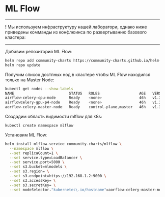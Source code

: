# ML Flow

---

! Мы используем инфраструктуру нашей лаборатори, однако ниже приведены комманды из конфлюинса по развертыванию базового кластера:

---

Добавим репозиторий ML Flow:

```bash
helm repo add community-charts https://community-charts.github.io/helm-charts
helm repo update
```

Получим список достпных нод в кластере чтобы ML Flow находился только на Master Node:

```bash
kubectl get nodes --show-labels
NAME                         STATUS   ROLES                  AGE   VERSION        LABELS
airflow-celery-cpu-mode      Ready    <none>                 46h   v1.30.5+k3s1   beta.kubernetes.io/arch=amd64,beta.kubernetes.io/instance-type=k3s,beta.kubernetes.io/os=linux,gpu=false,kubernetes.io/arch=amd64,kubernetes.io/hostname=airflow-celery-cpu-mode,kubernetes.io/os=linux,node.kubernetes.io/instance-type=k3s
airflowcelery-gpu-p4-node    Ready    <none>                 46h   v1.30.5+k3s1   beta.kubernetes.io/arch=amd64,beta.kubernetes.io/instance-type=k3s,beta.kubernetes.io/os=linux,gpu=true,kubernetes.io/arch=amd64,kubernetes.io/hostname=airflowcelery-gpu-p4-node,kubernetes.io/os=linux,node.kubernetes.io/instance-type=k3s
aorflow-celery-master-node   Ready    control-plane,master   46h   v1.30.5+k3s1   beta.kubernetes.io/arch=amd64,beta.kubernetes.io/instance-type=k3s,beta.kubernetes.io/os=linux,kubernetes.io/arch=amd64,kubernetes.io/hostname=aorflow-celery-master-node,kubernetes.io/os=linux,node-role.kubernetes.io/control-plane=true,node-role.kubernetes.io/master=true,node.kubernetes.io/instance-type=k3s
```

Создадим область видимости mlflow для k8s:

```bash
kubectl create namespace mlflow
```

Установим ML Flow:

```bash
helm install mlflow-service community-charts/mlflow \
  --namespace mlflow \
  --set replicaCount=1 \
  --set service.type=LoadBalancer \
  --set service.port=5000 \
  --set s3.bucket=mlmodels \
  --set s3.region= \
  --set s3.endpoint=https://192.168.1.2:9000 \
  --set s3.accessKey= \
  --set s3.secretKey= \
  --set nodeSelector."kubernetes\.io/hostname"=aorflow-celery-master-node
```
